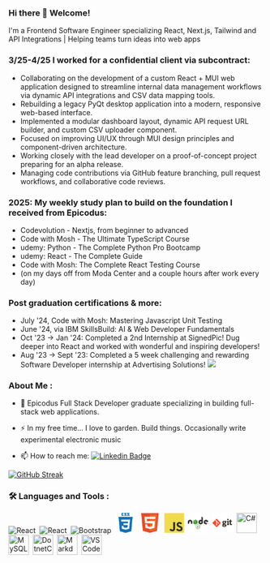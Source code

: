 ### Hi there 👋 Welcome!

I'm a Frontend Software Engineer specializing React, Next.js, Tailwind and API Integrations | Helping teams turn ideas into web apps

### 3/25-4/25 I worked for a confidential client via subcontract: 
- Collaborating on the development of a custom React + MUI web application designed to streamline internal data management workflows via dynamic API integrations and CSV data mapping tools.
- Rebuilding a legacy PyQt desktop application into a modern, responsive web-based interface.
- Implemented a modular dashboard layout, dynamic API request URL builder, and custom CSV uploader component.
- Focused on improving UI/UX through MUI design principles and component-driven architecture.
- Working closely with the lead developer on a proof-of-concept project preparing for an alpha release.
- Managing code contributions via GitHub feature branching, pull request workflows, and collaborative code reviews.

### 2025: My weekly study plan to build on the foundation I received from Epicodus:
- Codevolution - Nextjs, from beginner to advanced
- Code with Mosh - The Ultimate TypeScript Course
- udemy: Python - The Complete Python Pro Bootcamp
- udemy: React - The Complete Guide
- Code with Mosh: The Complete React Testing Course
- (on my days off from Moda Center and a couple hours after work every day)

### Post graduation certifications & more:
- July '24, Code with Mosh: Mastering Javascript Unit Testing
- June '24, via IBM SkillsBuild: AI & Web Developer Fundamentals
- Oct '23 -> Jan '24: Completed a 2nd Internship at SignedPic! Dug deeper into React and worked with wonderful and inspiring developers! 
- Aug '23 -> Sept '23: Completed a 5 week challenging and rewarding Software Developer internship at Advertising Solutions! <img src="https://media.giphy.com/media/WUlplcMpOCEmTGBtBW/giphy.gif" width="30">

### About Me : 

- :seedling: Epicodus Full Stack Developer graduate specializing in building full-stack web applications.

- :zap: In my free time... I love to garden. Build things. Occasionally write experimental electronic music

- :mailbox: How to reach me: [![Linkedin Badge](https://img.shields.io/badge/-LinkedIn-blue?style=flat&logo=Linkedin&logoColor=white)](https://www.linkedin.com/in/eusebie-siebenberg/)

[![GitHub Streak](https://streak-stats.demolab.com?user=eusebiedev&theme=panda&mode=weekly&hide_longest_streak=true)](https://git.io/streak-stats)

### :hammer_and_wrench: Languages and Tools :
<div>
  <img src="https://cdn.jsdelivr.net/gh/devicons/devicon/icons/react/react-original.svg" title="React" alt="React" width="40" height="40"/>&nbsp;
  <img src="https://cdn.jsdelivr.net/gh/devicons/devicon/icons/docker/docker-original.svg" title="React" alt="React" width="40" height="40"/>&nbsp;
  <img src="https://cdn.jsdelivr.net/gh/devicons/devicon/icons/bootstrap/bootstrap-original.svg" title="Bootstrap" alt="Bootstrap" width="40" height="40"/>&nbsp;
  <img src="https://github.com/devicons/devicon/blob/master/icons/css3/css3-plain-wordmark.svg"  title="CSS3" alt="CSS" width="40" height="40"/>&nbsp;
  <img src="https://github.com/devicons/devicon/blob/master/icons/html5/html5-original.svg" title="HTML5" alt="HTML" width="40" height="40"/>&nbsp;
  <img src="https://github.com/devicons/devicon/blob/master/icons/javascript/javascript-original.svg" title="JavaScript" alt="JavaScript" width="40" height="40"/>&nbsp;
  <img src="https://github.com/devicons/devicon/blob/master/icons/nodejs/nodejs-original-wordmark.svg" title="NodeJS" alt="NodeJS" width="40" height="40"/>&nbsp;
  <img src="https://github.com/devicons/devicon/blob/master/icons/git/git-original-wordmark.svg" title="Git" **alt="Git" width="40" height="40"/>&nbsp;
  <img src="https://cdn.jsdelivr.net/gh/devicons/devicon/icons/csharp/csharp-original.svg" title="C#" width="40" height="40" />&nbsp;
  <img src="https://cdn.jsdelivr.net/gh/devicons/devicon/icons/mysql/mysql-original.svg" title="MySQL" width="40" height="40" />&nbsp;
  <img src="https://cdn.jsdelivr.net/gh/devicons/devicon/icons/dotnetcore/dotnetcore-original.svg" title="DotnetCore" width="40" height="40" />&nbsp;
  <img src="https://cdn.jsdelivr.net/gh/devicons/devicon/icons/markdown/markdown-original.svg" title="Markdown" width="40" height="40"  />&nbsp;
  <img src="https://cdn.jsdelivr.net/gh/devicons/devicon/icons/vscode/vscode-original.svg" title="VSCode" width="40" height="40" />
</div>
